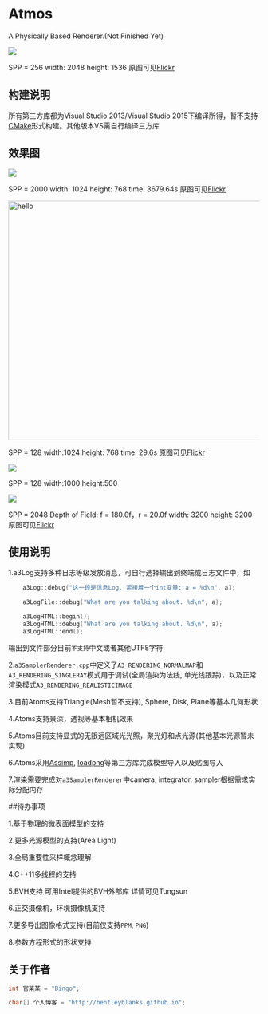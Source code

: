 # Atmos

A Physically Based Renderer.(Not Finished Yet)

![](https://farm2.staticflickr.com/1549/26033000861_130b76788b_z.jpg)

SPP = 256 width: 2048 height: 1536 原图可见[Flickr](https://www.flickr.com/photos/134486032@N03/26033000861/in/dateposted-public/)

## 构建说明

所有第三方库都为Visual Studio 2013/Visual Studio 2015下编译所得，暂不支持[CMake](https://cmake.org/)形式构建。其他版本VS需自行编译三方库


## 效果图

![](https://farm2.staticflickr.com/1532/25519761274_13b60a86a5_z.jpg)

SPP = 2000 width: 1024 height: 768 time: 3679.64s 原图可见[Flickr](https://www.flickr.com/photos/134486032@N03/25519761274/in/dateposted-public/)

<a data-flickr-embed="true"  href="https://www.flickr.com/photos/134486032@N03/26392433210/in/dateposted-public/" title="hello"><img src="https://farm2.staticflickr.com/1690/26392433210_28ee1c7db5_z.jpg" width="640" height="480" alt="hello"></a><script async src="//embedr.flickr.com/assets/client-code.js" charset="utf-8"></script>

SPP = 128 width:1024 height: 768 time: 29.6s 原图可见[Flickr](https://www.flickr.com/photos/134486032@N03/26392433210/in/dateposted-public/)

![](https://farm2.staticflickr.com/1540/25493615434_59b96306f5_z.jpg)

SPP = 128 width:1000 height:500

![](https://farm2.staticflickr.com/1486/25742938521_7161856337_z.jpg)

SPP = 2048 Depth of Field: f = 180.0f，r = 20.0f width: 3200 height: 3200 原图可见[Flickr](https://www.flickr.com/photos/134486032@N03/25742938521/in/dateposted-public/)


## 使用说明

1.a3Log支持多种日志等级发放消息，可自行选择输出到终端或日志文件中，如

```cpp
    a3Log::debug("这一段是信息Log, 紧接着一个int变量: a = %d\n", a);

    a3LogFile::debug("What are you talking about. %d\n", a);

    a3LogHTML::begin();
    a3LogHTML::debug("What are you talking about. %d\n", a);
    a3LogHTML::end();
```
输出到文件部分目前```不支持```中文或者其他UTF8字符

2.```a3SamplerRenderer.cpp```中定义了```A3_RENDERING_NORMALMAP```和```A3_RENDERING_SINGLERAY```模式用于调试(全局渲染为法线, 单光线跟踪)，以及正常渲染模式```A3_RENDERING_REALISTICIMAGE```

3.目前Atoms支持Triangle(Mesh暂不支持), Sphere, Disk, Plane等基本几何形状

4.Atoms支持景深，透视等基本相机效果

5.Atoms目前支持显式的无限远区域光光照，聚光灯和点光源(其他基本光源暂未实现)

6.Atoms采用[Assimp](https://github.com/assimp/assimp), [loadpng](http://lodev.org/lodepng/)等第三方库完成模型导入以及贴图导入

7.渲染需要完成对```a3SamplerRenderer```中camera, integrator, sampler根据需求实际分配内存

##待办事项

1.基于物理的微表面模型的支持

2.更多光源模型的支持(Area Light)

3.全局重要性采样概念理解

4.C++11多线程的支持

5.BVH支持 可用Intel提供的BVH外部库 详情可见Tungsun

6.正交摄像机，环境摄像机支持

7.更多导出图像格式支持(目前仅支持```PPM```, ```PNG```)

8.参数方程形式的形状支持


## 关于作者

``` cpp
int 官某某 = "Bingo";

char[] 个人博客 = "http://bentleyblanks.github.io";
```

